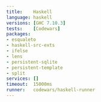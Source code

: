 ```yaml
---
title:    Haskell
language: haskell
versions: [GHC 7.10.3]
tests:    [Codewars]
packages:
- esqualeto
- haskell-src-exts
- ifelse
- lens
- persistent-sqlite
- persistent-template
- split
services: []
timeout:  15000ms
runner:   codewars/haskell-runner
---
```

